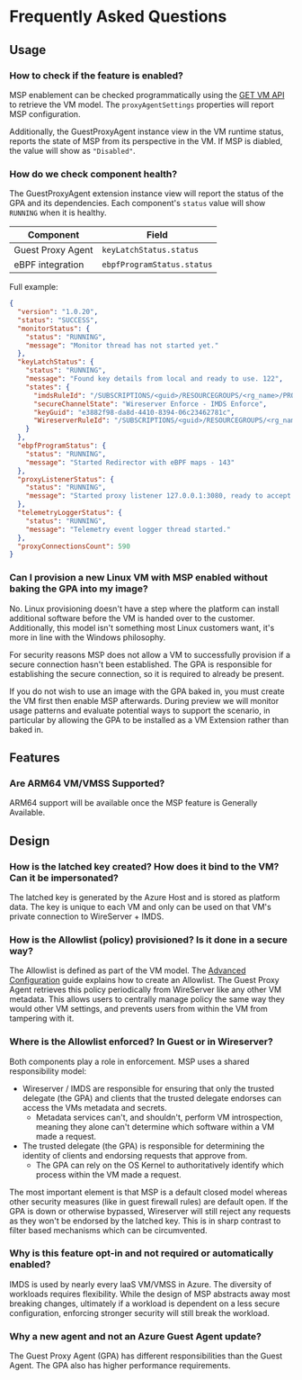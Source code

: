 # Frequently Asked Questions

## Usage

### How to check if the feature is enabled?

MSP enablement can be checked programmatically using the [GET VM API](https://learn.microsoft.com/rest/api/compute/virtual-machines/get?view=rest-compute-2024-07-01&tabs=HTTP) to retrieve the VM model. The `proxyAgentSettings` properties will report MSP configuration.

Additionally, the GuestProxyAgent instance view in the VM runtime status, reports the state of MSP from its perspective in the VM. If MSP is diabled, the value will show as `"Disabled"`.

### How do we check component health?

The GuestProxyAgent extension instance view will report the status of the GPA and its dependencies. Each component's `status` value will show `RUNNING` when it is healthy.

| Component | Field |
|--|--|
| Guest Proxy Agent | `keyLatchStatus.status` |
| eBPF integration | `ebpfProgramStatus.status` |

Full example:

```json
{
  "version": "1.0.20",
  "status": "SUCCESS",
  "monitorStatus": {
    "status": "RUNNING",
    "message": "Monitor thread has not started yet."
  },
  "keyLatchStatus": {
    "status": "RUNNING",
    "message": "Found key details from local and ready to use. 122",
    "states": {
      "imdsRuleId": "/SUBSCRIPTIONS/<guid>/RESOURCEGROUPS/<rg_name>/PROVIDERS/MICROSOFT.COMPUTE/GALLERIES/GALLERYXX/INVMACCESSCONTROLPROFILES/...",
      "secureChannelState": "Wireserver Enforce - IMDS Enforce",
      "keyGuid": "e3882f98-da8d-4410-8394-06c23462781c",
      "WireserverRuleId": "/SUBSCRIPTIONS/<guid>/RESOURCEGROUPS/<rg_name>/PROVIDERS/MICROSOFT.COMPUTE/GALLERIES/GALLERYXX/INVMACCESSCONTROLPROFILES/..."
    }
  },
  "ebpfProgramStatus": {
    "status": "RUNNING",
    "message": "Started Redirector with eBPF maps - 143"
  },
  "proxyListenerStatus": {
    "status": "RUNNING",
    "message": "Started proxy listener 127.0.0.1:3080, ready to accept request - 27"
  },
  "telemetryLoggerStatus": {
    "status": "RUNNING",
    "message": "Telemetry event logger thread started."
  },
  "proxyConnectionsCount": 590
}
```

### Can I provision a new Linux VM with MSP enabled without baking the GPA into my image?

No. Linux provisioning doesn't have a step where the platform can install additional software before the VM is handed over to the customer. Additionally, this model isn't something most Linux customers want, it's more in line with the Windows philosophy.

For security reasons MSP does not allow a VM to successfully provision if a secure connection hasn't been established. The GPA is responsible for establishing the secure connection, so it is required to already be present.

If you do not wish to use an image with the GPA baked in, you must create the VM first then enable MSP afterwards. During preview we will monitor usage patterns and evaluate potential ways to support the scenario, in particular by allowing the GPA to be installed as a VM Extension rather than baked in.

## Features

### Are ARM64 VM/VMSS Supported?

ARM64 support will be available once the MSP feature is Generally Available.

## Design

### How is the latched key created? How does it bind to the VM? Can it be impersonated?

The latched key is generated by the Azure Host and is stored as platform data. The key is unique to each VM and only can be used on that VM's private connection to WireServer + IMDS. 

### How is the Allowlist (policy) provisioned? Is it done in a secure way?

The Allowlist is defined as part of the VM model. The [Advanced Configuration](configuration.md) guide explains how to create an Allowlist. The Guest Proxy Agent retrieves this policy periodically from WireServer like any other VM metadata. This allows users to centrally manage policy the same way they would other VM settings, and prevents users from within the VM from tampering with it.

### Where is the Allowlist enforced? In Guest or in Wireserver?

Both components play a role in enforcement. MSP uses a shared responsibility model:

- Wireserver / IMDS are responsible for ensuring that only the trusted delegate (the GPA) and clients that the trusted delegate endorses can access the VMs metadata and secrets.
  - Metadata services can't, and shouldn't, perform VM introspection, meaning they alone can't determine which software within a VM made a request.
- The trusted delegate (the GPA) is responsible for determining the identity of clients and endorsing requests that approve from.
  - The GPA can rely on the OS Kernel to authoritatively identify which process within the VM made a request.

The most important element is that MSP is a default closed model whereas other security measures (like in guest firewall rules) are default open. If the GPA is down or otherwise bypassed, Wireserver will still reject any requests as they won't be endorsed by the latched key. This is in sharp contrast to filter based mechanisms which can be circumvented.

### Why is this feature opt-in and not required or automatically enabled?

IMDS is used by nearly every IaaS VM/VMSS in Azure. The diversity of workloads requires flexibility. While the design of MSP abstracts away most breaking changes, ultimately if a workload is dependent on a less secure configuration, enforcing stronger security will still break the workload.

### Why a new agent and not an Azure Guest Agent update?

The Guest Proxy Agent (GPA) has different responsibilities than the Guest Agent. The GPA also has higher performance requirements.
